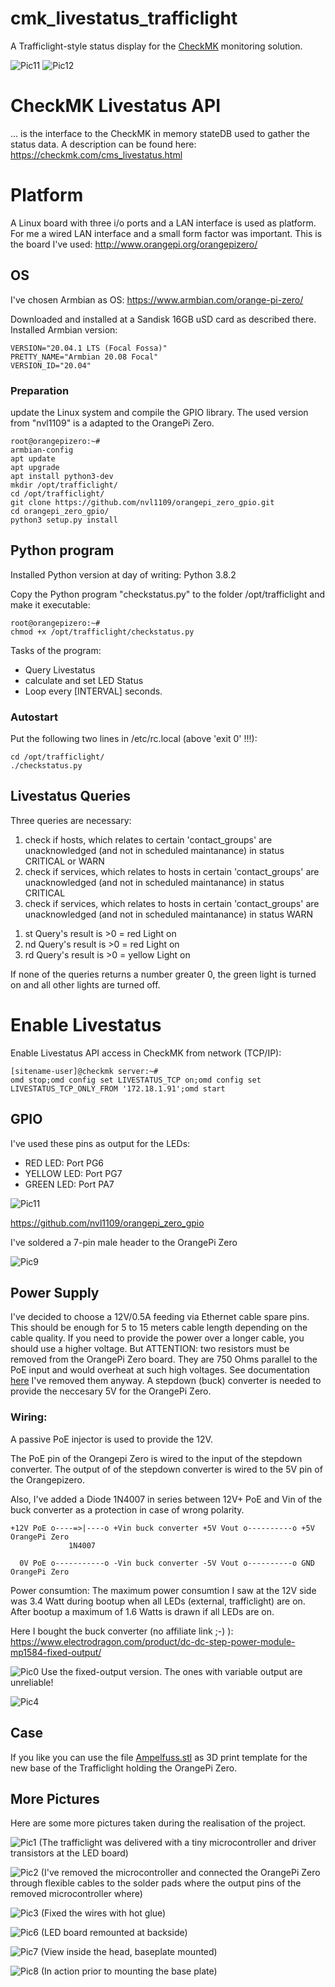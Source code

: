 # cmk_livestatus_trafficlight
A Trafficlight-style status display for the [CheckMK](https://checkmk.com/) monitoring solution.

![Pic11](pics/11.jpg)
![Pic12](pics/12.jpg)

# CheckMK Livestatus API
... is the interface to the CheckMK in memory stateDB used to gather the status data.
A description can be found here:
https://checkmk.com/cms_livestatus.html


# Platform
A Linux board with three i/o ports and a LAN interface is used as platform. For me a wired LAN interface and a small form factor was important. 
This is the board I've used:
http://www.orangepi.org/orangepizero/

## OS
I've chosen Armbian as OS:
https://www.armbian.com/orange-pi-zero/

Downloaded and installed at a Sandisk 16GB uSD card as described there.
Installed Armbian version:

    VERSION="20.04.1 LTS (Focal Fossa)"
    PRETTY_NAME="Armbian 20.08 Focal"
    VERSION_ID="20.04"

### Preparation
update the Linux system and compile the GPIO library. The used version from "nvl1109" is a adapted to the OrangePi Zero.
```
root@orangepizero:~# 
armbian-config
apt update
apt upgrade
apt install python3-dev
mkdir /opt/trafficlight/
cd /opt/trafficlight/
git clone https://github.com/nvl1109/orangepi_zero_gpio.git
cd orangepi_zero_gpio/
python3 setup.py install
```
## Python program
Installed Python version at day of writing: Python 3.8.2

Copy the Python program "checkstatus.py" to the folder /opt/trafficlight and make it executable:

    root@orangepizero:~#
    chmod +x /opt/trafficlight/checkstatus.py

Tasks of the program: 

 - Query Livestatus
 - calculate and set LED Status
 - Loop every [INTERVAL] seconds.

### Autostart
Put the following two lines in /etc/rc.local (above 'exit 0' !!!):
```
cd /opt/trafficlight/
./checkstatus.py
```

## Livestatus Queries
Three queries are necessary:
1) check if hosts, which relates to certain 'contact_groups' are unacknowledged (and not in scheduled maintanance) in status CRITICAL or WARN
2) check if services, which relates to hosts in certain 'contact_groups' are unacknowledged (and not in scheduled maintanance) in status CRITICAL
3) check if services, which relates to hosts in certain 'contact_groups' are unacknowledged (and not in scheduled maintanance) in status WARN

 1. st Query's result is >0 = red Light on
 2. nd Query's result is >0 = red Light on
 3. rd Query's result is >0 = yellow Light on

If none of the queries returns a number greater 0, the green light is turned on and all other lights are turned off.

# Enable Livestatus
Enable Livestatus API access in CheckMK from network (TCP/IP):

    [sitename-user]@checkmk server:~#
    omd stop;omd config set LIVESTATUS_TCP on;omd config set LIVESTATUS_TCP_ONLY_FROM '172.18.1.91';omd start

## GPIO

I've used these pins as output for the LEDs:
 - RED LED: Port PG6
 - YELLOW LED: Port PG7
 - GREEN LED: Port PA7

![Pic11](pics/Orange-Pi-Zero-Pinout.jpg)

https://github.com/nvl1109/orangepi_zero_gpio

I've soldered a 7-pin male header to the OrangePi Zero

![Pic9](pics/9.jpg)

## Power Supply

I've decided to choose a 12V/0.5A feeding via Ethernet cable spare pins. This should be enough for 5 to 15 meters cable length depending on the cable quality. If you need to provide the power over a longer cable, you should use a higher voltage. 
But ATTENTION: two resistors must be removed from the OrangePi Zero board. They are 750 Ohms parallel to the PoE input and would overheat at such high voltages. See documentation [here](https://linux-sunxi.org/Xunlong_Orange_Pi_Zero#Passive_PoE)
I've removed them anyway.
A stepdown (buck) converter is needed to provide the neccesary 5V for the OrangePi Zero.

### Wiring:

A passive PoE injector is used to provide the 12V.

The PoE pin of the Orangepi Zero is wired to the input of the stepdown converter. The output of of the stepdown converter is wired to the 5V pin of the Orangepizero.

Also, I've added a Diode 1N4007 in series between 12V+ PoE and Vin of the buck converter as a protection in case of wrong polarity.
```
+12V PoE o----=>|----o +Vin buck converter +5V Vout o----------o +5V OrangePi Zero
             1N4007
             
  0V PoE o-----------o -Vin buck converter -5V Vout o----------o GND OrangePi Zero
```
Power consumtion: The maximum power consumtion I saw at the 12V side was 3.4 Watt during bootup when all LEDs (external, trafficlight) are on. After bootup a maximum of 1.6 Watts is drawn if all LEDs are on.

Here I bought the buck converter (no affiliate link ;-)  ):
https://www.electrodragon.com/product/dc-dc-step-power-module-mp1584-fixed-output/

![Pic0](pics/stepdown.PNG)
Use the fixed-output version. The ones with variable output are unreliable!

![Pic4](pics/4.jpg)

## Case
If you like you can use the file [Ampelfuss.stl](https://github.com/gituser-rk/cmk_livestatus_trafficlight/blob/master/Ampelfuss.stl "Ampelfuss.stl") as 3D print template for the new base of the Trafficlight holding the OrangePi Zero.

## More Pictures
Here are some more pictures taken during the realisation of the project.

![Pic1](pics/1.jpg)
(The trafficlight was delivered with a tiny microcontroller and driver transistors at the LED board)

![Pic2](pics/2.jpg)
(I've removed the microcontroller and connected the OrangePi Zero through flexible cables to the solder pads where the output pins of the removed microcontroller where)

![Pic3](pics/3.jpg)
(Fixed the wires with hot glue)

![Pic6](pics/6.jpg)
(LED board remounted at backside)

![Pic7](pics/7.jpg)
(View inside the head, baseplate mounted)

![Pic8](pics/8.jpg)
(In action prior to mounting the base plate)
<!--stackedit_data:
eyJoaXN0b3J5IjpbMTkyODA1MzEzNywtMTA4NDM4ODc5NSwtND
cwNzY4MDQ0LC0yMDY5MTk4NjI2LC0yOTM4MjkxMzYsLTI4NTQz
NjI2MywtMTk1NjIzNDU4MywxMTEzMTk4NDYxLC0yNTg3MzEyOT
AsMTUwNDk0MTM1MCwtMjA1ODM2ODEzNiwtMTY2OTUxOTcxOSwt
MTU0ODc2MDE5MywtMTg4MTIxNDI2OCwxNTgyMjgzNzE4LDEwND
gxOTk5OTNdfQ==
-->
